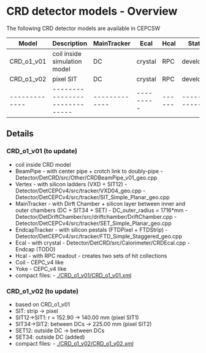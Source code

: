 # CRD detector models - Overview

The following CRD detector models are available in CEPCSW

| Model         |  Description                 | MainTracker |  Ecal   | Hcal | Status         |
| ------------- | -----------------------------|------------ |---------|------|----------------|
| CRD_o1_v01    | coil inside simulation model | DC          | crystal | RPC  | developing     |
| CRD_o1_v02    | pixel SIT                    | DC          | crystal | RPC  | developing     |
| ------------- | -----------------------------|-------------|---------|------|----------------|
 
## Details

### CRD_o1_v01 (to update)
 - coil inside CRD model
 - BeamPipe
         - with center pipe + crotch link to doubly-pipe
         - Detector/DetCRD/src/Other/CRDBeamPipe_v01_geo.cpp
 - Vertex
         - with silicon ladders (VXD + SIT12)
         - Detector/DetCEPCv4/src/tracker/VXD04_geo.cpp
         - Detector/DetCEPCv4/src/tracker/SIT_Simple_Planar_geo.cpp
 - MainTracker
         - with Dirft Chamber + silicon layer between inner and outer chambers (DC + SIT34 + SET)
         - DC_outer_radius = 1716*mm
         - Detector/DetDriftChamber/src/driftchamber/DriftChamber.cpp
         - Detector/DetCEPCv4/src/tracker/SET_Simple_Planar_geo.cpp  
 - EndcapTracker
         - with silicon pestals (FTDPixel + FTDStrip)
         - Detector/DetCEPCv4/src/tracker/FTD_Simple_Staggered_geo.cpp
 - Ecal
         - with crystal 
         - Detector/DetCRD/src/Calorimeter/CRDEcal.cpp
         - Endcap (TODO)
 - Hcal
         - with RPC readout
         - creates two sets of hit collections
 - Coil
         - CEPC_v4 like
 - Yoke
         - CEPC_v4 like
 - compact files:
         - [./CRD_o1_v01/CRD_o1_v01.xml](./CRD_o1_v01/CRD_o1_v01.xml)

### CRD_o1_v02 (to update)
 - based on CRD_o1_v01
 - SIT:   strip -> pixel
 - SIT12->SIT1: r = 152.90  -> 140.00 mm (pixel SIT1)
 - SIT34->SIT2: between DCs -> 225.00 mm (pixel SIT2)
 - SET12: outside DC -> between DCs
 - SET34: outside DC (added)
 - compact files:
         - [./CRD_o1_v02/CRD_o1_v02.xml](./CRD_o1_v02/CRD_o1_v02.xml)
